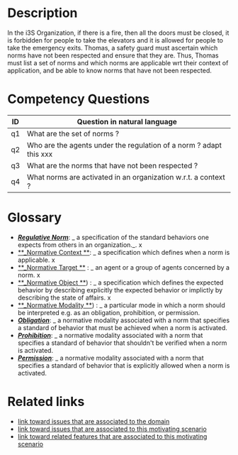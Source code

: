 # Description

In the i3S Organization, if there is a fire, then all the doors must be closed, it is forbidden for people to take the elevators and it is allowed for people to take the emergency exits. Thomas, a safety guard must ascertain which norms have not been respected and ensure that they are. Thus, Thomas must list a set of norms and which norms are applicable wrt their context of application, and be able to know norms that have not been respected. 

# Competency Questions

| ID | Question in natural language |
|---|---|
| q1 | What are the set of norms ?|
| q2 | Who are the agents under the regulation of a norm ? adapt this xxx|
| q3 | What are the norms that have not been respected ? |
| q4 | What norms are activated in an organization w.r.t. a context ? |


# Glossary

* [**_Regulative Norm_**](https://purl.org/hmas/ns/Norm): _ a specification of the standard behaviors one expects from others in an organization._. x
* [**_Normative Context **](https://purl.org/hmas/ns/NormativeContext): _ a specification which defines when a norm is applicable. x
* [**_Normative Target **](https://purl.org/hmas/ns/NormativeTarget) : _ an agent or a group of agents concerned by a norm. x
* [**_Normative Object **](https://purl.org/hmas/ns/NormativeObject)) : _ a specification which defines the expected behavior by describing explicitly the expected behavior or implictly by describing the state of affairs. x
* [**_Normative Modality **](https://purl.org/hmas/ns/NormativeModality)) : _ a particular mode in which a norm should be interpreted e.g. as an obligation, prohibition, or permission.
* [**_Obligation_**](https://purl.org/hmas/ns/Obligation): _ a normative modality associated with a norm  that specifies a standard of behavior that must be achieved when a norm is activated. 
* [**_Prohibition_**](https://purl.org/hmas/ns/Prohibition): _ a normative modality associated with a norm  that specifies a standard of behavior that shouldn't be verified when a norm is activated.
* [**_Permission_**](https://purl.org/hmas/ns/Permission): _ a normative modality associated with a norm  that specifies a standard of behavior that is explicitly allowed when a norm is activated.


# Related links

* [link toward issues that are associated to the domain](https://github.com/HyperAgents/ns.hyperagents.org/issues?q=manufacturing+environment)
* [link toward issues that are associated to this motivating scenario](https://github.com/HyperAgents/ns.hyperagents.org/issues?q=safety+rules)
* [link toward related features that are associated to this motivating scenario](https://github.com/HyperAgents/ns.hyperagents.org/issues?q=norm)




